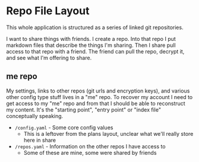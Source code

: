 # Repo File Layout

This whole application is structured as a series of linked git repositories.

I want to share things with friends. I create a repo. Into that repo I put
markdown files that describe the things I'm sharing. Then I share pull access
to that repo with a friend. The friend can pull the repo, decrypt it, and see
what I'm offering to share.

## me repo

My settings, links to other repos (git urls and encryption keys), and various
other config type stuff lives in a "me" repo. To recover my account I need to
get access to my "me" repo and from that I should be able to reconstruct my
content. It's the "starting point", "entry point" or "index file"
conceptually speaking.

- `/config.yaml` - Some core config values
  - This is a leftover from the plans layout, unclear what we'll really store
    here in share
- `/repos.yaml` - Information on the other repos I have access to
  - Some of these are mine, some were shared by friends
